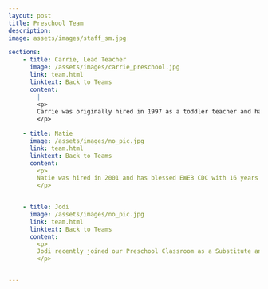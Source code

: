 ```yaml
---
layout: post
title: Preschool Team
description: 
image: assets/images/staff_sm.jpg

sections:
    - title: Carrie, Lead Teacher
      image: /assets/images/carrie_preschool.jpg
      link: team.html
      linktext: Back to Teams
      content:
        |
        <p>
        ﻿﻿﻿﻿﻿Carrie was originally hired in 1997 as a toddler teacher and has been working as the Lead Teacher in the preschool room for many years, giving us 20 years of steady leadership.  She has an Associates of Arts Degree in Early Childhood Education from Lane Community College. She has two grown sons and two granddaughters. Carrie enjoys working with children and watching her own family grow - with a third grandchild on the way.
        </p>

    - title: Natie
      image: /assets/images/no_pic.jpg
      link: team.html
      linktext: Back to Teams
      content:
        <p>
        Natie was hired in 2001 and has blessed EWEB CDC with 16 years of loyal service.  She has over 24 years of experience working with children, plus she raised triplet sons!  She is now a grandmother of five. She has her Associates of Arts Degree in Early Childhood Education from Lane Community College﻿.  She loves to read, crochet and do arts & crafts of all sorts.  She also loves to hike and bike with her husband Chris and their two black Lab dogs.﻿
        </p>


    - title: Jodi
      image: /assets/images/no_pic.jpg
      link: team.html
      linktext: Back to Teams
      content:
        <p>
        Jodi recently joined our Preschool Classroom as a Substitute and began working in the Preschool in September.  He has a year of experience working with children and is an enthusiastic beginner!  He is pursuing his Associates of Arts Degree in Early Childhood Education from Lane Community College﻿, and has extensive Community Based Training credits.  In his spare time, Jodi likes to do art, spend time in nature, read, write and pursue his hobby of photography.
        </p>


---
```

